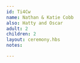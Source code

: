 ```yaml
---
id: Ti4Cw
name: Nathan & Katie Cobb
also: Hatty and Oscar
adult: 2
children: 2
layout: ceremony.hbs
notes:

---
```

